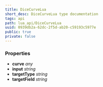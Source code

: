 ```yaml
---
title: DiceCurveLua
short_desc: DiceCurveLua type documentation
tags: api
path: lua_api/DiceCurveLua
uuid: 0939db2a-62dc-2f5d-ab20-c59193c5977e
public: true
private: false
---
```




### Properties

* **curve** *any* 
* **input** *string* 
* **targetType** *string* 
* **targetField** *string* 
